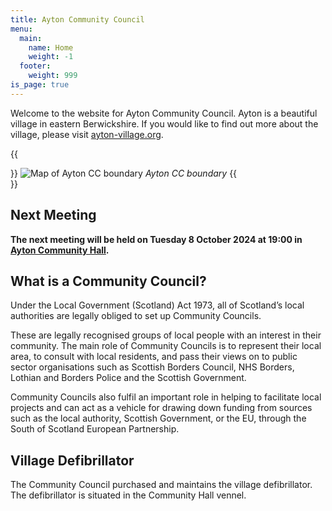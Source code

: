 ```yaml
---
title: Ayton Community Council
menu:
  main:
    name: Home
    weight: -1
  footer:
    weight: 999
is_page: true
---
```


Welcome to the website for Ayton Community Council. Ayton is a beautiful village in eastern Berwickshire. If you would like to find out more about the village, please visit [ayton-village.org](https://ayton-village.org).

{{<aside side="right">}}
![Map of Ayton CC boundary](/assets/boundary.webp)
*Ayton CC boundary*
{{</aside>}}

## Next Meeting

**The next meeting will be held on Tuesday 8 October 2024 at 19:00 in [Ayton Community Hall](https://hall.ayton-village.org).**

## What is a Community Council?

Under the Local Government (Scotland) Act 1973, all of Scotland’s local authorities are legally obliged to set up Community Councils.

These are legally recognised groups of local people with an interest in their community. The main role of Community Councils is to represent their local area, to consult with local residents, and pass their views on to public sector organisations such as Scottish Borders Council, NHS Borders, Lothian and Borders Police and the Scottish Government.

Community Councils also fulfil an important role in helping to facilitate local projects and can act as a vehicle for drawing down funding from sources such as the local authority, Scottish Government, or the EU, through the South of Scotland European Partnership.

## Village Defibrillator

The Community Council purchased and maintains the village defibrillator. The defibrillator is situated in the Community Hall vennel.
